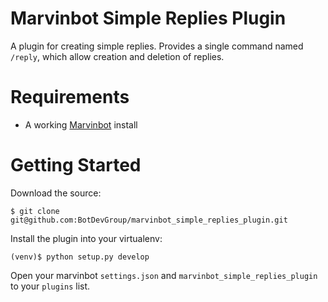 # Marvinbot Simple Replies Plugin

A plugin for creating simple replies. Provides a single command named `/reply`, which allow creation and deletion of replies.

# Requirements

-   A working [Marvinbot](https://github.com/BotDevGroup/marvin) install

# Getting Started

Download the source:

```
$ git clone git@github.com:BotDevGroup/marvinbot_simple_replies_plugin.git
```

Install the plugin into your virtualenv:

```
(venv)$ python setup.py develop
```

Open your marvinbot `settings.json` and `marvinbot_simple_replies_plugin` to your `plugins` list.
